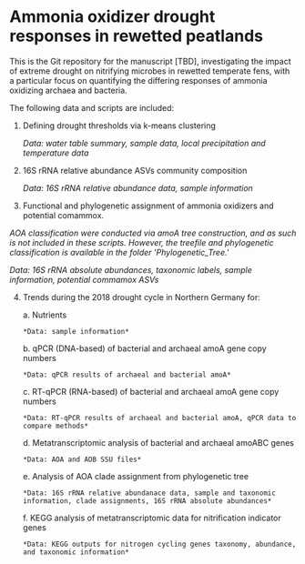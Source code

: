 # Ammonia oxidizer drought responses in rewetted peatlands

This is the Git repository for the manuscript [TBD], investigating the impact of extreme drought on nitrifying microbes in rewetted temperate fens, with a particular focus on quantifying the differing responses of ammonia oxidizing archaea and bacteria.

The following data and scripts are included:

1.  Defining drought thresholds via k-means clustering

    *Data: water table summary, sample data, local precipitation and temperature data*

2.  16S rRNA relative abundance ASVs community composition

    *Data: 16S rRNA relative abundance data, sample information*

3.  Functional and phylogenetic assignment of ammonia oxidizers and potential comammox.

*AOA classification were conducted via amoA tree construction, and as such is not included in these scripts. However, the treefile and phylogenetic classification is available in the folder 'Phylogenetic_Tree.'*

*Data: 16S rRNA absolute abundances, taxonomic labels, sample information, potential commamox ASVs*

4.  Trends during the 2018 drought cycle in Northern Germany for:

    a.  Nutrients

        *Data: sample information*

    b.  qPCR (DNA-based) of bacterial and archaeal amoA gene copy numbers

        *Data: qPCR results of archaeal and bacterial amoA*

    c.  RT-qPCR (RNA-based) of bacterial and archaeal amoA gene copy numbers

        *Data: RT-qPCR results of archaeal and bacterial amoA, qPCR data to compare methods*

    d.  Metatranscriptomic analysis of bacterial and archaeal amoABC genes

        *Data: AOA and AOB SSU files*

    e.  Analysis of AOA clade assignment from phylogenetic tree

        *Data: 16S rRNA relative abundanace data, sample and taxonomic information, clade assignments, 16S rRNA absolute abundances*

    f.  KEGG analysis of metatranscriptomic data for nitrification indicator genes

        *Data: KEGG outputs for nitrogen cycling genes taxonomy, abundance, and taxonomic information*
